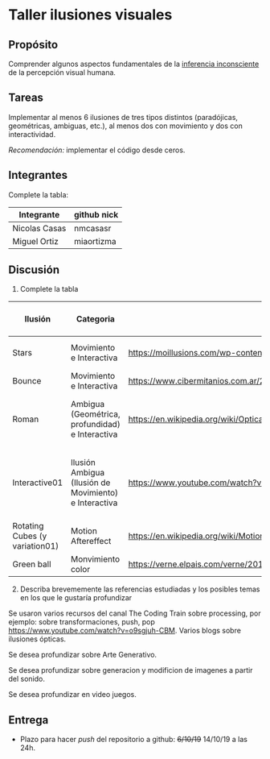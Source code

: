 # Taller ilusiones visuales

## Propósito

Comprender algunos aspectos fundamentales de la [inferencia inconsciente](https://github.com/VisualComputing/Cognitive) de la percepción visual humana.

## Tareas

Implementar al menos 6 ilusiones de tres tipos distintos (paradójicas, geométricas, ambiguas, etc.), al menos dos con movimiento y dos con interactividad.

*Recomendación:* implementar el código desde ceros.

## Integrantes

Complete la tabla:

| Integrante    | github nick   |
|---------------|---------------|
| Nicolas Casas | nmcasasr      |
| Miguel Ortiz  | miaortizma    |

## Discusión

1. Complete la tabla

| Ilusión | Categoria            | Referencia                                                                 | Tipo de interactividad (si aplica)  | URL código base (si aplica)                 |
|---------|----------------------|----------------------------------------------------------------------------|-------------------------------------|---------------------------------------------|
|Stars    | Movimiento e Interactiva| https://moillusions.com/wp-content/uploads/2011/09/super_duper_illusion.gif | Poner el puño en el centro de la App|https://www.youtube.com/watch?v=17WoOqgXsRM |
| Bounce  | Movimiento e Interactiva| https://www.cibermitanios.com.ar/2015/05/ilusiones-opticas-interactivas.html| Dar Clik para cambiar el color      |                                            |
| Roman   | Ambigua (Geométrica, profundidad) e Interactiva | https://en.wikipedia.org/wiki/Optical_illusion#/media/File:Roman_geometric_mosaic.jpg | Presionar una tecla para generar un gradiente de colores aleatorio |
| Interactive01 | Ilusión Ambigua (Ilusión de Movimiento) e Interactiva |  https://www.youtube.com/watch?v=xSZvm0wLDII | Click para cambiar movimiento, Presionar tecla para mostrar/esconder bolas azules        |                                            |
| Rotating Cubes (y variation01) | Motion Aftereffect | https://en.wikipedia.org/wiki/Motion_aftereffect  |                     |                   |
|Green ball |Monvimiento color     |https://verne.elpais.com/verne/2016/01/27/articulo/1453897011_477533.html   |                                     |                                             |

2. Describa brevememente las referencias estudiadas y los posibles temas en los que le gustaría profundizar

Se usaron varios recursos del canal The Coding Train sobre processing, por ejemplo: sobre transformaciones, push, pop https://www.youtube.com/watch?v=o9sgjuh-CBM. Varios blogs sobre ilusiones ópticas.

Se desea profundizar sobre Arte Generativo.

Se desea profundizar sobre generacion y modificion de imagenes a partir del sonido.

Se desea profundizar en video juegos.

## Entrega

* Plazo para hacer _push_ del repositorio a github: ~~6/10/19~~ 14/10/19 a las 24h.

